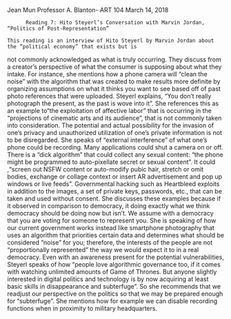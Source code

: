 Jean Mun
Professor A. Blanton- ART 104
March 14, 2018

          Reading 7: Hito Steyerl’s Conversation with Marvin Jordan, “Politics of Post-Representation” 
          
	This reading is an interview of Hito Steyerl by Marvin Jordan about the “political economy” that exists but is
  not commonly acknowledged as what is truly occurring. They discuss from a creator’s perspective of what the consumer
  is supposing about what they intake. For instance, she mentions how a phone camera will “clean the noise” with the 
  algorithm that was created to make results more definite by organizing assumptions on what it thinks you want to see
  based off of past photo references that were uploaded. Steyerl explains, “You don’t really photograph the present, as
  the past is wove into it”.  She references this as an example to“the exploitation of affective labor” that is occurring
  in the “projections of cinematic arts  and its  audience”, that is not commonly taken into consideration. The potential
  and actual possibility for the invasion of one’s privacy and unauthorized utilization of one’s private information is 
  not to be disregarded. She speaks of “external interference” of what one’s phone could be recording. Many applications
  could shut a camera on or off. There is a “dick algorithm” that could collect any sexual content: “the phone might be 
  programmed to auto-pixellate secret or sexual content”.  It could ,“screen out NSFW content or auto-modify pubic hair, 
  stretch or omit bodies, exchange or collage context or insert AR advertisement and pop up windows or live feeds”. 
  Governmental hacking such as Heartbleed exploits in addition to the images, a set of private keys, passwords, etc., 
  that can be taken and used without consent. She discusses these examples because if it observed in comparison to 
  democracy, it doing exactly what we think democracy should be doing now but isn’t.  We assume with a democracy that 
  you are voting for someone to represent you. She is speaking of how our current government works instead like 
  smartphone photography that uses an algorithm that priorities certain data and determines what should be considered 
  “noise” for you; therefore, the interests of the people are not “proportionally represented” the way we would expect 
  it to in a real democracy.  Even with an awareness present for the potential vulnerabilities, Steyerl speaks of how 
  “people love algorithmic governance too, if it comes with watching unlimited amounts of Game of Thrones. But anyone
  slightly interested in digital politics and technology is by now acquiring at least basic skills in disappearance and
  subterfuge”. So she recommends that we readjust our perspective on the politics so that we may be prepared enough for
  “subterfuge”. She mentions how for example we can disable recording functions when in proximity to military headquarters.

